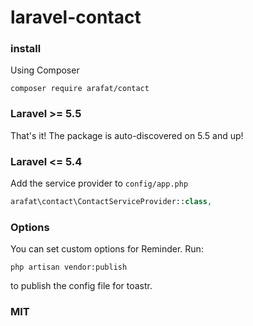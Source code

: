 

# laravel-contact


### install

Using Composer

    composer require arafat/contact

### Laravel >= 5.5

That's it! The package is auto-discovered on 5.5 and up!

### Laravel <= 5.4

Add the service provider to `config/app.php`

```php
arafat\contact\ContactServiceProvider::class,
```




### Options

You can set custom options for Reminder. Run:

    php artisan vendor:publish

to publish the config file for toastr.





### MIT
